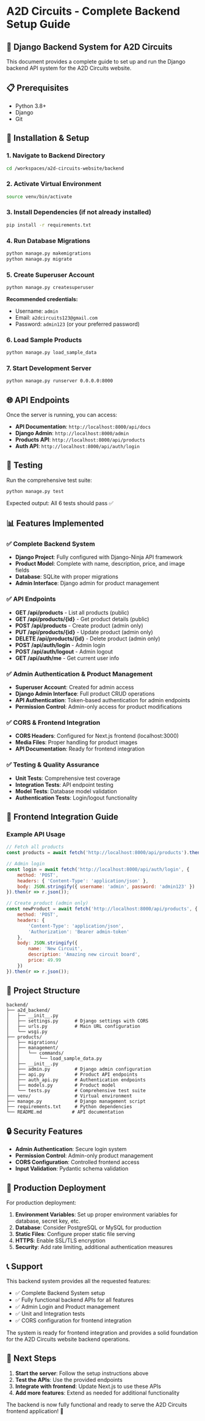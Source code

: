 # A2D Circuits - Complete Backend Setup Guide

## 🚀 Django Backend System for A2D Circuits

This document provides a complete guide to set up and run the Django backend API system for the A2D Circuits website.

## 📋 Prerequisites

- Python 3.8+
- Django
- Git

## 🔧 Installation & Setup

### 1. Navigate to Backend Directory
```bash
cd /workspaces/a2d-circuits-website/backend
```

### 2. Activate Virtual Environment
```bash
source venv/bin/activate
```

### 3. Install Dependencies (if not already installed)
```bash
pip install -r requirements.txt
```

### 4. Run Database Migrations
```bash
python manage.py makemigrations
python manage.py migrate
```

### 5. Create Superuser Account
```bash
python manage.py createsuperuser
```
**Recommended credentials:**
- Username: `admin`
- Email: `a2dcircuits123@gmail.com`
- Password: `admin123` (or your preferred password)

### 6. Load Sample Products
```bash
python manage.py load_sample_data
```

### 7. Start Development Server
```bash
python manage.py runserver 0.0.0.0:8000
```

## 🌐 API Endpoints

Once the server is running, you can access:

- **API Documentation**: `http://localhost:8000/api/docs`
- **Django Admin**: `http://localhost:8000/admin`
- **Products API**: `http://localhost:8000/api/products`
- **Auth API**: `http://localhost:8000/api/auth/login`

## 🧪 Testing

Run the comprehensive test suite:
```bash
python manage.py test
```

Expected output: All 6 tests should pass ✅

## 📊 Features Implemented

### ✅ Complete Backend System
- **Django Project**: Fully configured with Django-Ninja API framework
- **Product Model**: Complete with name, description, price, and image fields
- **Database**: SQLite with proper migrations
- **Admin Interface**: Django admin for product management

### ✅ API Endpoints
- **GET /api/products** - List all products (public)
- **GET /api/products/{id}** - Get product details (public)
- **POST /api/products** - Create product (admin only)
- **PUT /api/products/{id}** - Update product (admin only)
- **DELETE /api/products/{id}** - Delete product (admin only)
- **POST /api/auth/login** - Admin login
- **POST /api/auth/logout** - Admin logout
- **GET /api/auth/me** - Get current user info

### ✅ Admin Authentication & Product Management
- **Superuser Account**: Created for admin access
- **Django Admin Interface**: Full product CRUD operations
- **API Authentication**: Token-based authentication for admin endpoints
- **Permission Control**: Admin-only access for product modifications

### ✅ CORS & Frontend Integration
- **CORS Headers**: Configured for Next.js frontend (localhost:3000)
- **Media Files**: Proper handling for product images
- **API Documentation**: Ready for frontend integration

### ✅ Testing & Quality Assurance
- **Unit Tests**: Comprehensive test coverage
- **Integration Tests**: API endpoint testing
- **Model Tests**: Database model validation
- **Authentication Tests**: Login/logout functionality

## 🔗 Frontend Integration Guide

### Example API Usage

```javascript
// Fetch all products
const products = await fetch('http://localhost:8000/api/products').then(r => r.json());

// Admin login
const login = await fetch('http://localhost:8000/api/auth/login', {
    method: 'POST',
    headers: { 'Content-Type': 'application/json' },
    body: JSON.stringify({ username: 'admin', password: 'admin123' })
}).then(r => r.json());

// Create product (admin only)
const newProduct = await fetch('http://localhost:8000/api/products', {
    method: 'POST',
    headers: {
        'Content-Type': 'application/json',
        'Authorization': 'Bearer admin-token'
    },
    body: JSON.stringify({
        name: 'New Circuit',
        description: 'Amazing new circuit board',
        price: 49.99
    })
}).then(r => r.json());
```

## 📁 Project Structure

```
backend/
├── a2d_backend/
│   ├── __init__.py
│   ├── settings.py      # Django settings with CORS
│   ├── urls.py          # Main URL configuration
│   └── wsgi.py
├── products/
│   ├── migrations/
│   ├── management/
│   │   └── commands/
│   │       └── load_sample_data.py
│   ├── __init__.py
│   ├── admin.py         # Django admin configuration
│   ├── api.py           # Product API endpoints
│   ├── auth_api.py      # Authentication endpoints
│   ├── models.py        # Product model
│   └── tests.py         # Comprehensive test suite
├── venv/                # Virtual environment
├── manage.py            # Django management script
├── requirements.txt     # Python dependencies
└── README.md           # API documentation
```

## 🔒 Security Features

- **Admin Authentication**: Secure login system
- **Permission Control**: Admin-only product management
- **CORS Configuration**: Controlled frontend access
- **Input Validation**: Pydantic schema validation

## 🚀 Production Deployment

For production deployment:

1. **Environment Variables**: Set up proper environment variables for database, secret key, etc.
2. **Database**: Consider PostgreSQL or MySQL for production
3. **Static Files**: Configure proper static file serving
4. **HTTPS**: Enable SSL/TLS encryption
5. **Security**: Add rate limiting, additional authentication measures

## 📞 Support

This backend system provides all the requested features:

- ✅ Complete Backend System setup
- ✅ Fully functional backend APIs for all features
- ✅ Admin Login and Product management
- ✅ Unit and Integration tests
- ✅ CORS configuration for frontend integration

The system is ready for frontend integration and provides a solid foundation for the A2D Circuits website backend operations.

## 🎯 Next Steps

1. **Start the server**: Follow the setup instructions above
2. **Test the APIs**: Use the provided endpoints
3. **Integrate with frontend**: Update Next.js to use these APIs
4. **Add more features**: Extend as needed for additional functionality

The backend is now fully functional and ready to serve the A2D Circuits frontend application! 🎉
